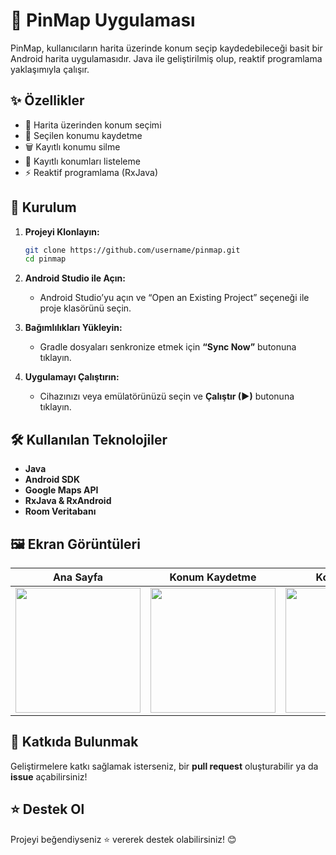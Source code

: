 
# 📍 PinMap Uygulaması

PinMap, kullanıcıların harita üzerinde konum seçip kaydedebileceği basit bir Android harita uygulamasıdır. Java ile geliştirilmiş olup, reaktif programlama yaklaşımıyla çalışır.

## ✨ Özellikler

- 📌 Harita üzerinden konum seçimi  
- 💾 Seçilen konumu kaydetme  
- 🗑️ Kayıtlı konumu silme  
- 📃 Kayıtlı konumları listeleme  
- ⚡ Reaktif programlama (RxJava)

## 📲 Kurulum

1. **Projeyi Klonlayın:**

   ```bash
   git clone https://github.com/username/pinmap.git
   cd pinmap
   ```

2. **Android Studio ile Açın:**

   - Android Studio’yu açın ve “Open an Existing Project” seçeneği ile proje klasörünü seçin.

3. **Bağımlılıkları Yükleyin:**

   - Gradle dosyaları senkronize etmek için **“Sync Now”** butonuna tıklayın.

4. **Uygulamayı Çalıştırın:**

   - Cihazınızı veya emülatörünüzü seçin ve **Çalıştır (▶)** butonuna tıklayın.

## 🛠️ Kullanılan Teknolojiler

- **Java**  
- **Android SDK**  
- **Google Maps API**  
- **RxJava & RxAndroid**  
- **Room Veritabanı**

## 🖼️ Ekran Görüntüleri

<table>
  <thead>
    <tr>
      <th>Ana Sayfa</th>
      <th>Konum Kaydetme</th>
      <th>Konum Silme</th>
    </tr>
  </thead>
  <tbody>
    <tr>
      <td align="center">
        <img src="https://github.com/user-attachments/assets/1fdc928d-e5cf-4d31-b74b-5e9acc0155bf" width="200"/>
      </td>
      <td align="center">
        <img src="https://github.com/user-attachments/assets/2666bcf6-02d6-491e-b26a-703857c299af" width="200"/>
      </td>
      <td align="center">
        <img src="https://github.com/user-attachments/assets/881c4b31-65c3-4ffe-bcc1-d33601fbfcf9" width="200"/>
      </td>
    </tr>
  </tbody>
</table>



## 🤝 Katkıda Bulunmak

Geliştirmelere katkı sağlamak isterseniz, bir **pull request** oluşturabilir ya da **issue** açabilirsiniz!

## ⭐ Destek Ol

Projeyi beğendiyseniz ⭐ vererek destek olabilirsiniz! 😊
